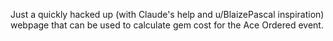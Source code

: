 Just a quickly hacked up (with Claude's help and u/BlaizePascal inspiration) webpage that can be used to calculate gem cost for the Ace Ordered event.
